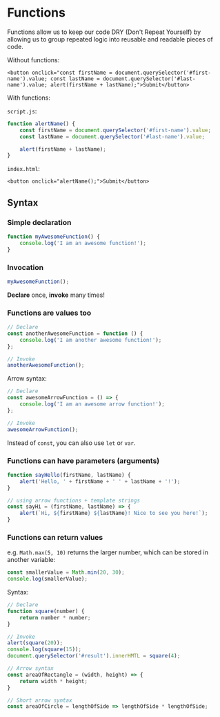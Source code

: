 # Functions

Functions allow us to keep our code DRY \(Don't Repeat Yourself\) by allowing us to group repeated logic into reusable and readable pieces of code.

Without functions:

```markup
<button onclick="const firstName = document.querySelector('#first-name').value; const lastName = document.querySelector('#last-name').value; alert(firstName + lastName);">Submit</button>
```

With functions:

`script.js`:

```javascript
function alertName() {
    const firstName = document.querySelector('#first-name').value;
    const lastName = document.querySelector('#last-name').value;

    alert(firstName + lastName);
}
```

`index.html`:

```markup
<button onclick="alertName();">Submit</button>
```

## Syntax

### Simple declaration

```javascript
function myAwesomeFunction() {
    console.log('I am an awesome function!');
}
```

### Invocation

```javascript
myAwesomeFunction();
```

**Declare** once, **invoke** many times!

### Functions are values too

```javascript
// Declare
const anotherAwesomeFunction = function () {
    console.log('I am another awesome function!');
};

// Invoke
anotherAwesomeFunction();
```

Arrow syntax:

```javascript
// Declare
const awesomeArrowFunction = () => {
    console.log('I am an awesome arrow function!');
};

// Invoke
awesomeArrowFunction();
```

Instead of `const`, you can also use `let` or `var`.

### Functions can have parameters \(arguments\)

```javascript
function sayHello(firstName, lastName) {
    alert('Hello, ' + firstName + ' ' + lastName + '!');
}

// using arrow functions + template strings
const sayHi = (firstName, lastName) => {
    alert(`Hi, ${firstName} ${lastName}! Nice to see you here!`);
}
```

### Functions can return values

e.g. `Math.max(5, 10)` returns the larger number, which can be stored in another variable:

```javascript
const smallerValue = Math.min(20, 30);
console.log(smallerValue);
```

Syntax:

```javascript
// Declare
function square(number) {
    return number * number;
}

// Invoke
alert(square(20));
console.log(square(15));
document.querySelector('#result').innerHMTL = square(4);

// Arrow syntax
const areaOfRectangle = (width, height) => {
    return width * height;
}

// Short arrow syntax
const areaOfCircle = lengthOfSide => lengthOfSide * lengthOfSide;
```

